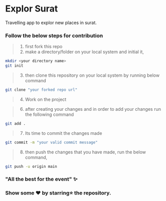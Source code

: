 # Explor Surat
Travelling app to explor new places in surat.

### Follow the below steps for contribution

> 1. first fork this repo 
> 2. make a directory/folder on your local system and initial it,
```sh
mkdir <your directory name>
git init
```
> 3. then clone this repository on your local system by running below command
```sh
git clone "your forked repo url"
```
> 4. Work on the project

> 6. after creating your changes and in order to add your changes run the following command 
```sh
git add .
```
> 7. Its time to commit the changes made
```sh
git commit -m "your valid commit message"
```

> 8. then push the changes that you have made, run the below command,
```sh
git push -u origin main
```
### "All the best for the event" ✨

### Show some ❤ by starring⭐ the repository.
